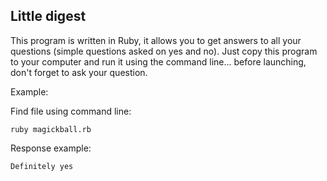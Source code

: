 ## Little digest

This program is written in Ruby, it allows you to get answers to all your questions (simple questions asked on yes and no).
Just copy this program to your computer and run it using the command line... before launching, don't forget to ask your question.

Example:

Find file using command line:
```
ruby magickball.rb
```
Response example:
```
Definitely yes
```

